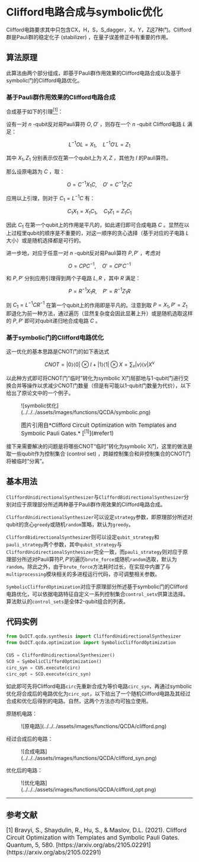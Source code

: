 # Clifford电路合成与symbolic优化

Clifford电路要求其中只包含CX，H，S，S_dagger，X，Y，Z这7种门。Clifford群是Pauli群的稳定化子 (stabilizer) ，在量子误差修正中有重要的作用。

## 算法原理

此算法由两个部分组成，即基于Pauli群作用效果的Clifford电路合成以及基于symbolic门的Clifford电路优化。

### 基于Pauli群作用效果的Clifford电路合成

合成基于如下的引理[<sup>[1]</sup>](#refer1)：

设有一对 $n$ -qubit反对易Pauli算符 $O, O'$ ，则存在一个 $n$ -qubit Clifford电路 $L$ 满足：

$$
L^{-1} O L = X_1, \quad L^{-1} O' L = Z_1
$$

其中 $X_1, Z_1$ 分别表示仅在第一个qubit上为 $X, Z$ ，其他为 $I$ 的Pauli算符。

那么设原电路为 $C$ ，取：

$$O = C^{-1} X_1 C, \quad O' = C^{-1} Z_1 C$$

应用以上引理，则对于 $C_1 = L^{-1} C$ 有：

$$C_1 X_1 = X_1 C_1, \quad C_1 Z_1 = Z_1 C_1$$

因此 $C_1$ 在第一个qubit上的作用是平凡的，如此递归即可合成电路 $C$ 。显然在以上过程里qubit的顺序是不重要的，对这一顺序的贪心选择（基于对应的子电路 $L$ 大小）或是随机选择都是可行的。

进一步地，对应于任意一对 $n$ -qubit反对易Pauli算符 $P, P'$ ，考虑对

$$
O = C P C^{-1}, \quad O' = C P' C^{-1}
$$

和 $P, P'$ 分别应用引理得到两个子电路 $L, R$ ，其中 $R$ 满足：

$$
P = R^{-1} X_1 R, \quad P' = R^{-1} Z_1 R
$$

则 $C_1 = L^{-1} C R^{-1}$ 在第一个qubit上的作用即是平凡的。注意到取 $P = X_1, P' = Z_1$ 即退化为前一种方法，通过遍历（显然复杂度会因此显著上升）或是随机选取这样的 $P, P'$ 即可对qubit递归地合成电路 $C$ 。

### 基于symbolic门的Clifford电路优化

这一优化的基本思路是CNOT门的如下表达式

$$
CNOT = |0⟩⟨0| \otimes I + |1⟩⟨1| \otimes X = \sum_v |v⟩⟨v| X^v
$$

以此种方式即可将CNOT门“临时”转化为symbolic X门局部地与1-qubit门进行交换合并等操作以求减少CNOT门数量（但是有可能以1-qubit门数量为代价），以下给出了原论文中的一个例子。

<figure markdown>
![symbolic优化](../../../assets/images/functions/QCDA/symbolic.png)
<p markdown="1" style="font-size:15px;"> 图片引用自*Clifford Circuit Optimization with Templates and Symbolic Pauli Gates.* [<sup>[1]</sup>](#refer1)
</figure>

接下来需要解决的问题是将哪些CNOT“临时”转化为symbolic X门，这里的做法是取一些qubit作为控制集合 (control set) ，跨越控制集合和非控制集合的CNOT门将被临时“分离”。

## 基本用法

`CliffordUnidirectionalSynthesizer`与`CliffordBidirectionalSynthesizer`分别对应于原理部分所述两种基于Pauli群作用效果的Clifford电路合成。

`CliffordUnidirectionalSynthesizer`可以设定`strategy`参数，即原理部分所述对qubit的贪心`greedy`或随机`random`策略，默认为`greedy`。

`CliffordBidirectionalSynthesizer`则可以设定`qubit_strategy`和`pauli_strategy`两个参数，其中`qubit_strategy`与`CliffordUnidirectionalSynthesizer`完全一致，而`pauli_strategy`则对应于原理部分所述对Pauli算符$P, P'$的遍历`brute_force`或随机`random`选取，默认为`random`。除此之外，由于`brute_force`方法耗时过长，在实现中内置了与`multiprocessing`模块相关的多进程运行代码，亦可调整相关参数。

`SymbolicCliffordOptimization`对应于原理部分所述基于symbolic门的Clifford电路优化，可以依据电路特征自定义一系列控制集合`control_sets`供算法选择。算法默认的`control_sets`是全体2-qubit组合的列表。

## 代码实例

``` python
from QuICT.qcda.synthesis import CliffordUnidirectionalSynthesizer
from QuICT.qcda.optimization import SymbolicCliffordOptimization

CUS = CliffordUnidirectionalSynthesizer()
SCO = SymbolicCliffordOptimization()
circ_syn = CUS.execute(circ)
circ_opt = SCO.execute(circ_syn)
```

如此即可先将Clifford电路`circ`先重新合成为等价电路`circ_syn`，再通过symbolic优化将合成后的电路优化为`circ_opt`，以下给出了一个随机Clifford电路及其经过合成和优化后得到的电路。自然，这两个方法亦均可独立使用。

原随机电路：

<figure markdown>
![原电路](../../../assets/images/functions/QCDA/clifford.png)
</figure>

经过合成后的电路：

<figure markdown>
![合成电路](../../../assets/images/functions/QCDA/clifford_syn.png)
</figure>

优化后的电路：

<figure markdown>
![优化电路](../../../assets/images/functions/QCDA/clifford_opt.png)
</figure>

---

## 参考文献

<div id="refer1"></div>
<font size=3>
[1] Bravyi, S., Shaydulin, R., Hu, S., & Maslov, D.L. (2021). Clifford Circuit Optimization with Templates and Symbolic Pauli Gates. Quantum, 5, 580. [https://arxiv.org/abs/2105.02291](https://arxiv.org/abs/2105.02291)
</font>
